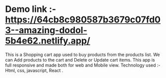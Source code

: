 # Demo link  :- https://64cb8c980587b3679c07fd03--amazing-dodol-5b4e62.netlify.app/ #

This is a Shopping cart app used to buy products from the products list. We can Add products to the cart and Delete or Update cart items. This app is full responsive and made both for web and Mobile view.
Technology used :- Html, css, javascript, React .
